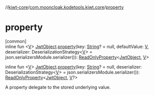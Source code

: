 //[kjwt-core](../../index.md)/[com.mooncloak.kodetools.kjwt.core](index.md)/[property](property.md)

# property

[common]\
inline fun &lt;[V](property.md)&gt; [JwtObject](-jwt-object/index.md).[property](property.md)(key: [String](https://kotlinlang.org/api/latest/jvm/stdlib/kotlin/-string/index.html)? = null, defaultValue: [V](property.md), deserializer: DeserializationStrategy&lt;[V](property.md)&gt; = json.serializersModule.serializer()): [ReadOnlyProperty](https://kotlinlang.org/api/latest/jvm/stdlib/kotlin.properties/-read-only-property/index.html)&lt;[JwtObject](-jwt-object/index.md), [V](property.md)&gt;

inline fun &lt;[V](property.md)&gt; [JwtObject](-jwt-object/index.md).[property](property.md)(key: [String](https://kotlinlang.org/api/latest/jvm/stdlib/kotlin/-string/index.html)? = null, deserializer: DeserializationStrategy&lt;[V](property.md)&gt; = json.serializersModule.serializer()): [ReadOnlyProperty](https://kotlinlang.org/api/latest/jvm/stdlib/kotlin.properties/-read-only-property/index.html)&lt;[JwtObject](-jwt-object/index.md), [V](property.md)?&gt;

A property delegate to the stored underlying value.

